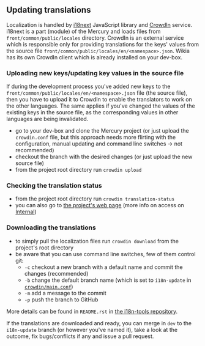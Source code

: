 ## Updating translations
Localization is handled by [i18next](http://i18next.com/) JavaScript library and [CrowdIn](https://crowdin.com/) service. i18next is a part (module) of the Mercury and loads files from `front/common/public/locales` directory. CrowdIn is an external service which is responsible only for providing translations for the keys' values from the source file `front/common/public/locales/en/<namespace>.json`. Wikia has its own CrowdIn client which is already installed on your dev-box.

### Uploading new keys/updating key values in the source file
If during the development process you've added new keys to the `front/common/public/locales/en/<namespace>.json` file (the source file), then you have to upload it to CrowdIn to enable the translators to work on the other languages. The same applies if you've changed the values of the existing keys in the source file, as the corresponding values in other languages are being invalidated.
* go to your dev-box and clone the Mercury project (or just upload the `crowdin.conf` file, but this approach needs more flirting with the configuration, manual updating and command line switches → not recommended)
* checkout the branch with the desired changes (or just upload the new source file)
* from the project root directory run `crowdin upload`

### Checking the translation status
* from the project root directory run `crowdin translation-status`
* you can also go to [the project's web page](https://crowdin.com/project/mercury) (more info on access on [Internal](https://one.wikia-inc.com/wiki/Crowdin))

### Downloading the translations
* to simply pull the localization files run `crowdin download` from the project's root directory
* be aware that you can use command line switches, few of them control git:
    * `-c` checkout a new branch with a default name and commit the changes (recommended)
    * `-b` change the default branch name (which is set to `i18n-update` in [`crowdin/main.conf`](https://github.com/Wikia/mercury/blob/dev/crowdin/main.conf#L3))
    * `-m` add a message to the commit
    * `-p` push the branch to GitHub

More details can be found in `README.rst` in [the i18n-tools repository](https://github.com/Wikia/i18n-tools).

If the translations are downloaded and ready, you can merge in `dev` to the `i18n-update` branch (or however you've named it), take a look at the outcome, fix bugs/conflicts if any and issue a pull request.
